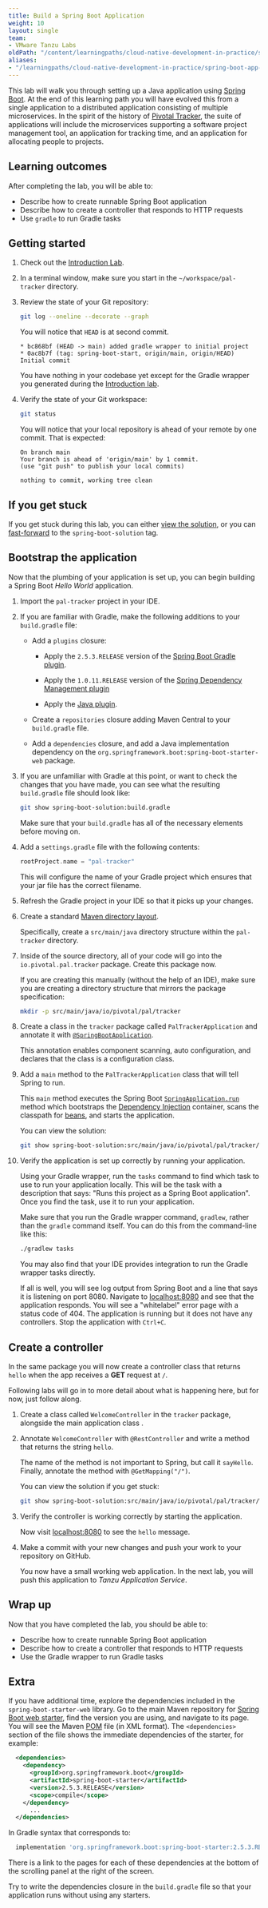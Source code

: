 ```yaml
---
title: Build a Spring Boot Application
weight: 10
layout: single
team:
- VMware Tanzu Labs
oldPath: "/content/learningpaths/cloud-native-development-in-practice/spring-boot-app-build.md"
aliases:
- "/learningpaths/cloud-native-development-in-practice/spring-boot-app-build"
---
```


This lab will walk you through setting up a Java application using
[Spring Boot](https://projects.spring.io/spring-boot/).
At the end of this learning path you will have evolved this
from a single application to a distributed application consisting of
multiple microservices.
In the spirit of the history of
[Pivotal Tracker](https://www.pivotaltracker.com/),
the suite of applications will include the microservices supporting
a software project management tool, an application for tracking time,
and an application for allocating people to projects.

## Learning outcomes

After completing the lab, you will be able to:

- Describe how to create runnable Spring Boot application
- Describe how to create a controller that responds to HTTP requests
- Use `gradle` to run Gradle tasks

## Getting started

1.  Check out the
    [Introduction Lab](../intro/).

1.  In a terminal window,
    make sure you start in the `~/workspace/pal-tracker` directory.

1.  Review the state of your Git repository:

    ```bash
    git log --oneline --decorate --graph
    ```

    You will notice that `HEAD` is at second commit.

    ```no-highlight
    * bc868bf (HEAD -> main) added gradle wrapper to initial project
    * 0ac8b7f (tag: spring-boot-start, origin/main, origin/HEAD) Initial commit
    ```

    You have nothing in your codebase yet except for the Gradle wrapper
    you generated during the
    [Introduction lab](../intro/).

1.  Verify the state of your Git workspace:

    ```bash
    git status
    ```

    You will notice that your local repository is ahead of your
    remote by one commit.
    That is expected:

    ```no-highlight
    On branch main
    Your branch is ahead of 'origin/main' by 1 commit.
    (use "git push" to publish your local commits)

    nothing to commit, working tree clean
    ```

## If you get stuck

If you get stuck during this lab,
you can either
[view the solution](../intro/#view-a-solution),
or you can
[fast-forward](../intro/#fast-forward) to the `spring-boot-solution` tag.

## Bootstrap the application

Now that the plumbing of your application is set up,
you can begin building a Spring Boot _Hello World_ application.

1.  Import the `pal-tracker` project in your IDE.

1.  If you are familiar with Gradle, make the following additions to
    your `build.gradle` file:

    -   Add a `plugins` closure:

        -   Apply the `2.5.3.RELEASE` version of the
            [Spring Boot Gradle plugin](https://docs.spring.io/spring-boot/docs/current/reference/html/build-tool-plugins-gradle-plugin.html).

        -   Apply the `1.0.11.RELEASE` version of the
            [Spring Dependency Management plugin](https://plugins.gradle.org/plugin/io.spring.dependency-management)

        -   Apply the
            [Java plugin](https://docs.gradle.org/current/userguide/java_plugin.html).

    -   Create a `repositories` closure adding Maven Central to your
        `build.gradle` file.

    -   Add a `dependencies` closure,
        and add a Java implementation dependency on the
        `org.springframework.boot:spring-boot-starter-web` package.

1.  If you are unfamiliar with Gradle at this point, or want to check
    the changes that you have made, you can see what the resulting
    `build.gradle` file should look like:

    ```bash
    git show spring-boot-solution:build.gradle
    ```

    Make sure that your `build.gradle` has all of the necessary elements
    before moving on.

1.  Add a `settings.gradle` file with the following contents:

    ```groovy
    rootProject.name = "pal-tracker"
    ```

    This will configure the name of your Gradle project which ensures
    that your jar file has the correct filename.

1.  Refresh the Gradle project in your IDE so that it picks up
    your changes.

1.  Create a standard
    [Maven directory layout](https://maven.apache.org/guides/introduction/introduction-to-the-standard-directory-layout.html).

    Specifically, create a `src/main/java` directory structure within
    the `pal-tracker` directory.

1.  Inside of the source directory, all of your code will go into
    the `io.pivotal.pal.tracker` package.
    Create this package now.

    If you are creating this manually
    (without the help of an IDE),
    make sure you are creating a directory structure that mirrors
    the package specification:

    ```bash
    mkdir -p src/main/java/io/pivotal/pal/tracker
    ```

1.  Create a class in the `tracker` package called
    `PalTrackerApplication` and annotate it with
    [`@SpringBootApplication`](https://docs.spring.io/autorepo/docs/spring-boot/current/api/org/springframework/boot/autoconfigure/SpringBootApplication.html).

    This annotation enables component scanning, auto configuration, and
    declares that the class is a configuration class.

1.  Add a `main` method to the `PalTrackerApplication` class that will
    tell Spring to run.

    This `main` method executes the Spring Boot
    [`SpringApplication.run`](https://docs.spring.io/spring-boot/docs/current/api/org/springframework/boot/SpringApplication.html)
    method which bootstraps the
    [Dependency Injection](https://en.wikipedia.org/wiki/Dependency_injection)
    container, scans the classpath for
    [beans](https://docs.spring.io/spring-framework/docs/current/reference/html/core.html#beans),
    and starts the application.

    You can view the solution:

    ```bash
    git show spring-boot-solution:src/main/java/io/pivotal/pal/tracker/PalTrackerApplication.java
    ```

1.  Verify the application is set up correctly by running your
    application.

    Using your Gradle wrapper, run the `tasks` command to find which
    task to use to run your application locally.
    This will be the task with a description that says:
    "Runs this project as a Spring Boot application".
    Once you find the task, use it to run your application.

    Make sure that you run the Gradle wrapper command, `gradlew`,
    rather than the `gradle` command itself.
    You can do this from the command-line like this:

    ```bash
    ./gradlew tasks
    ```

    You may also find that your IDE provides integration to run
    the Gradle wrapper tasks directly.

    If all is well, you will see log output from Spring Boot and a
    line that says it is listening on port 8080.
    Navigate to [localhost:8080](http://localhost:8080) and see that the
    application responds.
    You will see a "whitelabel" error page with a status code of 404.
    The application is running but it does not have any controllers.
    Stop the application with `Ctrl+C`.

## Create a controller

In the same package you will now create a controller class that returns
`hello` when the app receives a __GET__ request at `/`.

Following labs will go in to more detail about what is happening here,
but for now, just follow along.

1.  Create a class called `WelcomeController` in the `tracker` package,
    alongside the main application class .

1.  Annotate `WelcomeController` with `@RestController` and write a
    method that returns the string `hello`.

    The name of the method is not important to Spring, but call it
    `sayHello`.
    Finally, annotate the method with `@GetMapping("/")`.

    You can view the solution if you get stuck:

    ```bash
    git show spring-boot-solution:src/main/java/io/pivotal/pal/tracker/WelcomeController.java
    ```

1.  Verify the controller is working correctly by starting the
    application.

    Now visit [localhost:8080](http://localhost:8080) to see the `hello`
    message.

1.  Make a commit with your new changes and push your work to your
    repository on GitHub.

    You now have a small working web application.
    In the next lab,
    you will push this application to *Tanzu Application Service*.

## Wrap up

Now that you have completed the lab, you should be able to:

- Describe how to create runnable Spring Boot application
- Describe how to create a controller that responds to HTTP requests
- Use the Gradle wrapper to run Gradle tasks

## Extra

If you have additional time, explore the dependencies included in the
`spring-boot-starter-web` library.
Go to the main Maven repository for
[Spring Boot web starter](https://search.maven.org/artifact/org.springframework.boot/spring-boot-starter-web),
find the version you are using, and navigate to its page.
You will see the Maven [POM](https://maven.apache.org/guides/introduction/introduction-to-the-pom.html)
file (in XML format).
The `<dependencies>` section of the file shows the immediate
dependencies of the starter, for example:

```xml
  <dependencies>
    <dependency>
      <groupId>org.springframework.boot</groupId>
      <artifactId>spring-boot-starter</artifactId>
      <version>2.5.3.RELEASE</version>
      <scope>compile</scope>
    </dependency>
      ...
  </dependencies>
```

In Gradle syntax that corresponds to:

```groovy
  implementation 'org.springframework.boot:spring-boot-starter:2.5.3.RELEASE'
```

There is a link to the pages for each of these dependencies at the
bottom of the scrolling panel at the right of the screen.

Try to write the dependencies closure in the `build.gradle` file so that
your application runs without using any starters.

